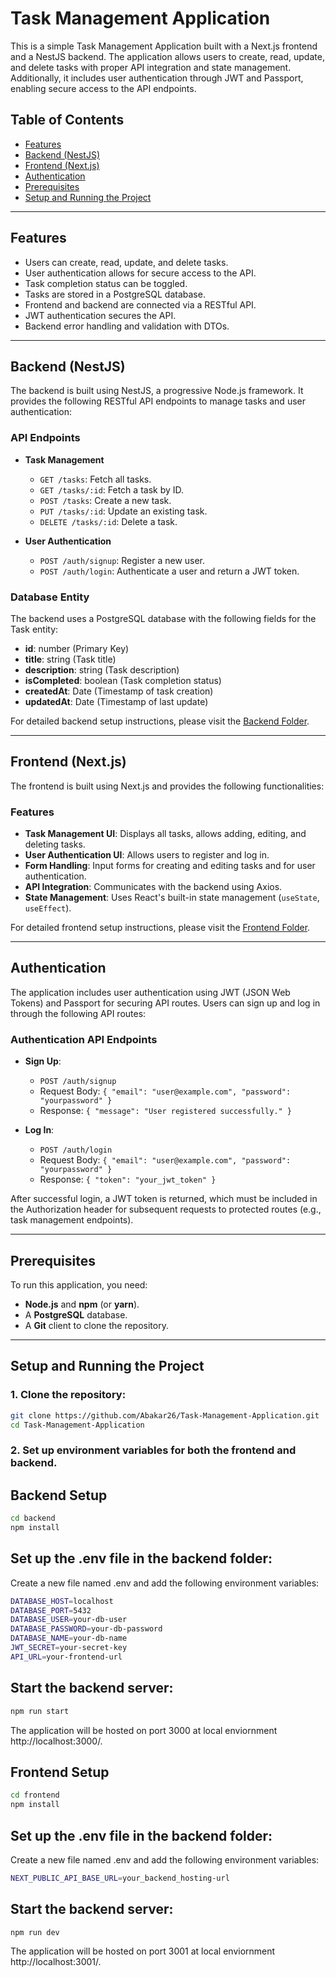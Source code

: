 # Task Management Application

This is a simple Task Management Application built with a Next.js frontend and a NestJS backend. The application allows users to create, read, update, and delete tasks with proper API integration and state management. Additionally, it includes user authentication through JWT and Passport, enabling secure access to the API endpoints.

## Table of Contents

- [Features](#features)
- [Backend (NestJS)](#backend-nestjs)
- [Frontend (Next.js)](#frontend-nextjs)
- [Authentication](#authentication)
- [Prerequisites](#prerequisites)
- [Setup and Running the Project](#setup-and-running-the-project)

---

## Features

- Users can create, read, update, and delete tasks.
- User authentication allows for secure access to the API.
- Task completion status can be toggled.
- Tasks are stored in a PostgreSQL database.
- Frontend and backend are connected via a RESTful API.
- JWT authentication secures the API.
- Backend error handling and validation with DTOs.

---

## Backend (NestJS)

The backend is built using NestJS, a progressive Node.js framework. It provides the following RESTful API endpoints to manage tasks and user authentication:

### API Endpoints

- **Task Management**
  - `GET /tasks`: Fetch all tasks.
  - `GET /tasks/:id`: Fetch a task by ID.
  - `POST /tasks`: Create a new task.
  - `PUT /tasks/:id`: Update an existing task.
  - `DELETE /tasks/:id`: Delete a task.

- **User Authentication**
  - `POST /auth/signup`: Register a new user.
  - `POST /auth/login`: Authenticate a user and return a JWT token.

### Database Entity

The backend uses a PostgreSQL database with the following fields for the Task entity:

- **id**: number (Primary Key)
- **title**: string (Task title)
- **description**: string (Task description)
- **isCompleted**: boolean (Task completion status)
- **createdAt**: Date (Timestamp of task creation)
- **updatedAt**: Date (Timestamp of last update)

For detailed backend setup instructions, please visit the [Backend Folder](./backend).

---

## Frontend (Next.js)

The frontend is built using Next.js and provides the following functionalities:

### Features

- **Task Management UI**: Displays all tasks, allows adding, editing, and deleting tasks.
- **User Authentication UI**: Allows users to register and log in.
- **Form Handling**: Input forms for creating and editing tasks and for user authentication.
- **API Integration**: Communicates with the backend using Axios.
- **State Management**: Uses React's built-in state management (`useState`, `useEffect`).

For detailed frontend setup instructions, please visit the [Frontend Folder](./frontend).

---

## Authentication

The application includes user authentication using JWT (JSON Web Tokens) and Passport for securing API routes. Users can sign up and log in through the following API routes:

### Authentication API Endpoints

- **Sign Up**: 
  - `POST /auth/signup`
  - Request Body: `{ "email": "user@example.com", "password": "yourpassword" }`
  - Response: `{ "message": "User registered successfully." }`

- **Log In**: 
  - `POST /auth/login`
  - Request Body: `{ "email": "user@example.com", "password": "yourpassword" }`
  - Response: `{ "token": "your_jwt_token" }`
  
After successful login, a JWT token is returned, which must be included in the Authorization header for subsequent requests to protected routes (e.g., task management endpoints).

---

## Prerequisites

To run this application, you need:

- **Node.js** and **npm** (or **yarn**).
- A **PostgreSQL** database.
- A **Git** client to clone the repository.

---

## Setup and Running the Project

### 1. Clone the repository:

```bash
git clone https://github.com/Abakar26/Task-Management-Application.git
cd Task-Management-Application
```

### 2. Set up environment variables for both the frontend and backend.

## Backend Setup

```bash
cd backend
npm install
```

## Set up the .env file in the backend folder:
Create a new file named .env and add the following environment variables:

```bash
DATABASE_HOST=localhost
DATABASE_PORT=5432
DATABASE_USER=your-db-user
DATABASE_PASSWORD=your-db-password
DATABASE_NAME=your-db-name
JWT_SECRET=your-secret-key
API_URL=your-frontend-url
```

## Start the backend server:

```bash
npm run start
```

The application will be hosted on port 3000 at local enviornment http://localhost:3000/.

## Frontend Setup

```bash
cd frontend
npm install
```

## Set up the .env file in the backend folder:
Create a new file named .env and add the following environment variables:

```bash
NEXT_PUBLIC_API_BASE_URL=your_backend_hosting-url
```

## Start the backend server:

```bash
npm run dev
```

The application will be hosted on port 3001 at local enviornment http://localhost:3001/.

